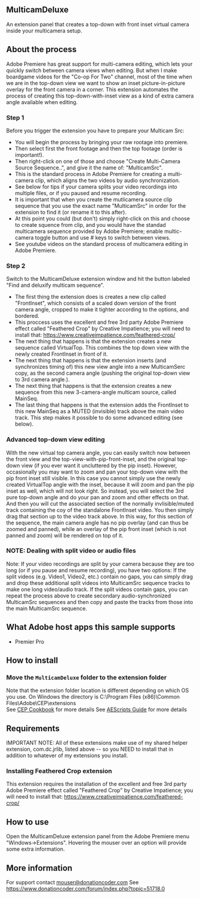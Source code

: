 ## MulticamDeluxe
An extension panel that creates a top-down with front inset virtual camera inside your multicamera setup.

## About the process
Adobe Premiere has great support for multi-camera editing, which lets your quickly switch between camera views when editing.
But when I make boardgame videos for the "Co-op For Two" channel, most of the time when we are in the top-down view we want to show an inset picture-in-picture overlay for the front camera in a corner.
This extension automates the process of creating this top-down-with-inset view as a kind of extra camera angle available when editing.
### Step 1
Before you trigger the extension you have to prepare your Multicam Src:
* You will begin the process by bringing your raw rootage into premiere.
* Then select first the front footage and then the top footage (order is important!).
* Then right-click on one of those and choose "Create Multi-Camera Source Sequence..", and give it the name of: "MulticamSrc".
* This is the standard process in Adobe Premiere for creating a multi-camera clip, which aligns the two videos by audio synchronization.
* See below for tips if your camera splits your video recordings into multiple files, or if you paused and resume recording.
* It is important that when you create the mutlicamera source clip sequence that you use the exact name "MulticamSrc" in order for the extension to find it (or rename it to this after).
* At this point you could (but don't) simply right-click on this and choose to create squence from clip, and you would have the standad multicamera sequence provided by Adobe Premiere; enable multic-camera toggle button and use # keys to switch between views.
* See youtube videos on the standard process of multicamera editing in Adobe Premiere.
### Step 2
Switch to the MulticamDeluxe extension window and hit the button labeled "Find and deluxify multicam sequence".
* The first thing the extension does is creates a new clip called "FrontInset", which consists of a scaled down version of the front camera angle, cropped to make it tighter according to the options, and bordered.
* This proccess uses the excellent and free 3rd party Adobe Premiere effect called "Feathered Crop" by Creative Impatience; you will need to install that: https://www.creativeimpatience.com/feathered-crop/
* The next thing that happens is that the extension creates a new sequence called VirtualTop.  This combines the top down view with the newly created FrontInset in front of it.
* The next thing that happens is that the extension inserts (and synchronizes timing of) this new view angle into a new MulticamSerc copy, as the second camera angle (pushing the original top-down view to 3rd camera angle.).
* The next thing that happens is that the extension creates a new sequence from this new 3-camera-angle multicam source, called MainSeq.
* The last thing that happens is that the extension adds the FrontInset to this new MainSeq as a MUTED (invisible) track above the main video track.  This step makes it possible to do some advanced editing (see below).
### Advanced top-down view editing
With the new virtual top camera angle, you can easily switch now between the front view and the top-view-with-pip-front-inset, and the original top-down view (if you ever want it uncluttered by the pip inset).
However, occasionally you may want to zoom and pan your top-down view with the pip front inset still visible.  In this case you cannot simply use the newly created VirtualTop angle with the inset, because it will zoom and pan the pip inset as well, which will not look right.
So instead, you will select the 3rd pure top-down angle and do your pan and zoom and other effects on that.
And then you will cut the associated section of the normally invlisible/muted track containing the coy of the standalone FrontInset video.  You then simply drag that section up to the video track above.
In this way, for this section of the sequence, the main camera angle has no pip overlay (and can thus be zoomed and panned), while an overlay of the pip front inset (which is not panned and zoom) will be rendered on top of it.

### NOTE: Dealing with split video or audio files
Note: If your video recordings are split by your camera because they are too long (or if you pause and resume recording), you have two options: If the split videos (e.g. Video1, Video2, etc.) contain no gaps, you can simply drag and drop these additional split videos into MulticamSrc sequence tracks to make one long video/audio track.  If the split videos contain gaps, you can repeat the process above to create secondary audio-synchronized MulticamSrc sequences and then copy and paste the tracks from those into the main MulticamSrc sequence.


## What Adobe host apps this sample supports
- Premier Pro

## How to install
### Move the `MulticamDeluxe` folder to the extension folder
Note that the extension folder location is different depending on which OS you use. 
On Windows the directory is C:\Program Files (x86)\Common Files\Adobe\CEP\extensions\
See [CEP Cookbook](https://github.com/Adobe-CEP/CEP-Resources/blob/master/CEP_8.x/Documentation/CEP%208.0%20HTML%20Extension%20Cookbook.md#extension-folders) for more details
See [AEScripts Guide](https://aescripts.com/knowledgebase/index/view/faq/zxp-installer-faq/) for more details

## Requirements
IMPORTANT NOTE: All of these extensions make use of my shared helper extension, com.dc.jrlib, listed above -- so you NEED to install that in addition to whatever of my extensions you install.

### Installing Feathered Crop extension
This extension requires the installation of the excellent and free 3rd party Adobe Premiere effect called "Feathered Crop" by Creative Impatience; you will need to install that: https://www.creativeimpatience.com/feathered-crop/


## How to use
Open the MulticamDeluxe extension panel from the Adobe Premiere menu "Windows->Extensions".
Hovering the mouser over an option will provide some extra information.

## More information
For support contact mouser@donationcoder.com
See https://www.donationcoder.com/forum/index.php?topic=51718.0

